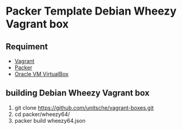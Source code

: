 Packer Template Debian Wheezy Vagrant box 
=========================================

Requiment
---------
- [Vagrant](http://www.vagrantup.com/ "Vagrant")
- [Packer](http://www.packer.io/ "Packer")
- [Oracle VM VirtualBox](https://www.virtualbox.org/ "Oracle VM VirtualBox")

building Debian Wheezy Vagrant box
----------------------------------
1. git clone https://github.com/unitsche/vagrant-boxes.git
2. cd packer/wheezy64/
3. packer build wheezy64.json

